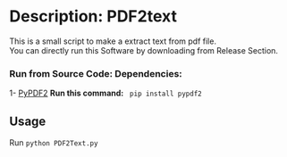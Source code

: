 # Description: PDF2text
This is a small script to make a extract text from pdf file.  
You can directly run this Software by downloading from Release Section.

### Run from Source Code: Dependencies:
1- [PyPDF2](https://pypi.org/project/pypdf2/)
<b>Run this command:</b> <code> pip install pypdf2 </code>

## Usage
Run ```python PDF2Text.py```



